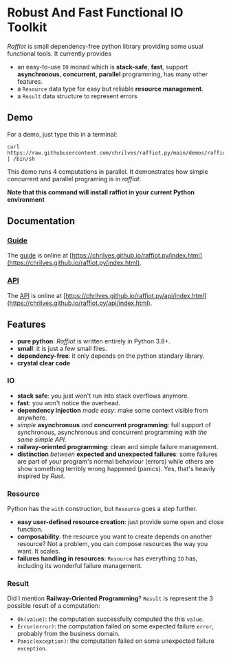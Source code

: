 # Robust And Fast Functional IO Toolkit

*Raffiot* is small dependency-free python library providing some
usual functional tools. It currently provides
- an easy-to-use `IO` monad which is **stack-safe**, **fast**, support
  **asynchronous**, **concurrent**, **parallel** programming, has many other features.
- a `Resource` data type for easy but reliable **resource management**.
- a `Result` data structure to represent errors

## Demo

For a demo, just type this in a terminal:

```shell script
curl https://raw.githubusercontent.com/chrilves/raffiot.py/main/demos/raffiot_demo.sh | /bin/sh
```

This demo runs 4 computations in parallel. It demonstrates how simple concurrent
and parallel programing is in *raffiot*.

**Note that this command will install raffiot in your current Python environment**

## Documentation

### [Guide](https://chrilves.github.io/raffiot.py/index.html)

The [guide](https://chrilves.github.io/raffiot.py/index.html) is online at
[https://chrilves.github.io/raffiot.py/index.html](https://chrilves.github.io/raffiot.py/index.html).


### [API](https://chrilves.github.io/raffiot.py/api/index.html)

The [API](https://chrilves.github.io/raffiot.py/api/index.html) is online at
[https://chrilves.github.io/raffiot.py/api/index.html](https://chrilves.github.io/raffiot.py/api/index.html).

## Features

- **pure python**: *Raffiot* is written entirely in Python 3.8+.
- **small**: it is just a few small files.
- **dependency-free**: it only depends on the python standary library.
- **crystal clear code** 

### IO

- **stack safe**: you just won't run into stack overflows anymore.
- **fast**: you won't notice the overhead.
- **dependency injection** *made easy*: make some context visible from anywhere.
- *simple* **asynchronous** *and* **concurrent programming**: full support of synchronous,
  asynchronous and concurrent programming *with the same simple API*.
- **railway-oriented programming**: clean and simple failure management.
- **distinction** *between* **expected and unexpected failures**: some failures are part
  of your program's normal behaviour (errors) while others are show something
  terribly wrong happened (panics). Yes, that's heavily inspired by *Rust*.

### Resource

Python has the `with` construction, but `Resource` goes a step further.

- **easy user-defined resource creation**: just provide some open and close
  function.
- **composability**: the resource you want to create depends on another resource?
  Not a problem, you can compose resources the way you want. It scales.
- **failures handling in resources**: `Resource` has everything `IO` has, including
  its wonderful failure management.

### Result

Did I mention **Railway-Oriented Programming**? `Result` is represent the 3 possible
result of a computation:

- `Ok(value)`: the computation successfully computed the this `value`.
- `Error(error)`: the computation failed on some expected failure `error`, probably
   from the business domain.
- `Panic(exception)`: the computation failed on some unexpected failure `exception`.
